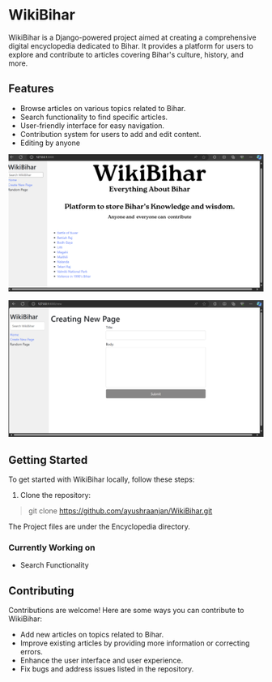 # WikiBihar
WikiBihar is a Django-powered project aimed at creating a comprehensive digital encyclopedia dedicated to Bihar. It provides a platform for users to explore and contribute to articles covering Bihar's culture, history, and more.

## Features
-   Browse articles on various topics related to Bihar.
-   Search functionality to find specific articles.
-   User-friendly interface for easy navigation.
-   Contribution system for users to add and edit content.
-   Editing by anyone

  
![enter image description here](https://github.com/ayushraanjan/tonguecare.github.io/blob/main/Screenshot%202024-03-16%20165256.png?raw=true)

![enter image description here](https://github.com/ayushraanjan/tonguecare.github.io/blob/main/Screenshot%202024-03-16%20165322.png?raw=true)


## Getting Started
To get started with WikiBihar locally, follow these steps:

1.  Clone the repository:

> git clone https://github.com/ayushraanjan/WikiBihar.git

The Project files are under the Encyclopedia directory.

### Currently Working on 
- Search Functionality

## Contributing

Contributions are welcome! Here are some ways you can contribute to WikiBihar:

-   Add new articles on topics related to Bihar.
-   Improve existing articles by providing more information or correcting errors.
-   Enhance the user interface and user experience.
-   Fix bugs and address issues listed in the repository.


